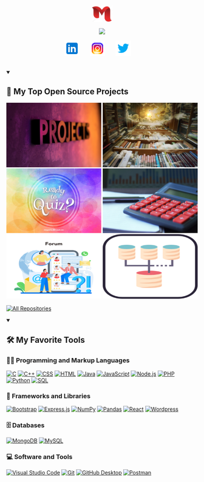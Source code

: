 <!--
**MaheshGaur04/MaheshGaur04** is a ✨ _special_ ✨ repository because its `README.md` (this file) appears on your GitHub profile.

Here are some ideas to get you started:

- 🔭 I’m currently working on ...
- 🌱 I’m currently learning ...
- 👯 I’m looking to collaborate on ...
- 🤔 I’m looking for help with ...
- 💬 Ask me about ...
- 📫 How to reach me: ...
- 😄 Pronouns: ...
- ⚡ Fun fact: ...
-->

<p align="center">
  <a href="https://github.com/MaheshGaur04">
    <img src="logo/micon.jpg" width="55" alt="Mahesh Gaur" /></a>
</p>


<p align="center">
  <!-- Typing SVG by MaheshGaur04 - https://github.com/MaheshGaur04/readme-typing-svg -->
  <a href="https://github.com/MaheshGaur04/readme-typing-svg">
    <img src="https://readme-typing-svg.demolab.com/?lines=Software-Developer;Full-Stack%20Web%20Developer;Experienced%20Web%20Designer;2%2B%20years%20of%20Coding%20Experience;I'm%20a%20Freelancer;Always%20Learning%20New%20Things&font=Fira%20Code&center=true&width=455&height=48&color=f75c7e&vCenter=true&pause=1000&size=25" /></a>
</p>

<p align="center">
  <a href="https://www.linkedin.com/in/mahesh-gaur-6b5655276/"><img width="40px" alt="Linkedln" title="Linkedln" src="logo/icons8-linkedin-48.png"/></a>
  &#8287;&#8287;&#8287;&#8287;&#8287;
  <a href="https://www.instagram.com/mahesh.gaur07/"><img width="40px" alt="Instagram" title="Instagram" src="logo/icons8-instagram-48.png"/></a>
  &#8287;&#8287;&#8287;&#8287;&#8287;
  <a href="https://twitter.com/MaheshG87173503"><img width="40px" alt="Twitter" title="Twitter" src="logo/icons8-twitter-logo-48.png"/></a>
  &#8287;&#8287;&#8287;&#8287;&#8287;
</p>
<br>
<details open> 
  <summary><h2>📘 My Top Open Source Projects</h2></summary>

  <p align="left">
    <a href="https://github.com/MaheshGaur04/Multi_Full_Stack_Beginner_Project"><img width="250" height="170" src="logo/project.jpg" alt="12_Mini_Projects"></a>
    <a href="https://github.com/MaheshGaur04/Book_Mart"><img width="250" height="170" src="logo/BookMart.jpg" alt="Book_Mart"></a>
    <a href="https://github.com/MaheshGaur04/Quiz_Night"><img width="250" height="170" src="logo/quiz.jpg" alt="Quiz_Night"></a>
    <a href="https://github.com/MaheshGaur04/Calculator"><img width="250" height="170" src="logo/calculator.jpg" alt="2_Calculator"></a>
    <a href="https://github.com/MaheshGaur04/Forum-and-login-system"><img width="250" height="170" src="logo/Forum.jpg" alt="iForum"></a>
    <a href="https://github.com/MaheshGaur04/Crud"><img width="250" height="170" src="logo/crud.png" alt="CRUD"></a>
  </p>

<a href="https://github.com/MaheshGaur04?tab=repositories"><img alt="All Repositories" title="All Repositories" src="https://custom-icon-badges.demolab.com/badge/-Click%20Here%20For%20All%20My%20Repos-1F222E?style=for-the-badge&logoColor=white&logo=repo"/></a>

</details>

<details open> 
  <summary><h2>🛠️ My Favorite Tools</h2></summary>

  <h3>👨‍💻 Programming and Markup Languages</h3>

  <p>
      <a href="https://github.com/search?q=user%3ADenverCoder1+language%3Ac"><img alt="C" src="https://custom-icon-badges.demolab.com/badge/C-03599C.svg?logo=c-in-hexagon&logoColor=white"></a>
      <a href="https://github.com/search?q=user%3ADenverCoder1+language%3Acpp"><img alt="C++" src="https://custom-icon-badges.demolab.com/badge/C++-9C033A.svg?logo=cpp2&logoColor=white"></a>
      <a href="https://github.com/search?q=user%3ADenverCoder1+language%3Acss"><img alt="CSS" src="https://img.shields.io/badge/CSS-1572B6.svg?logo=css3&logoColor=white"></a>
      <a href="https://github.com/search?q=user%3ADenverCoder1+language%3Ahtml"><img alt="HTML" src="https://img.shields.io/badge/HTML-E34F26.svg?logo=html5&logoColor=white"></a>
      <a href="https://github.com/search?q=user%3ADenverCoder1+language%3Ajava"><img alt="Java" src="https://custom-icon-badges.demolab.com/badge/Java-007396.svg?logo=java&logoColor=white"></a>
      <a href="https://github.com/search?q=user%3ADenverCoder1+language%3Ajavascript"><img alt="JavaScript" src="https://img.shields.io/badge/JavaScript-F7DF1E.svg?logo=javascript&logoColor=black"></a>
      <a href="https://github.com/search?q=user%3ADenverCoder1+language%3Ajavascript"><img alt="Node.js" src="https://img.shields.io/badge/Node.js-43853D.svg?logo=node.js&logoColor=white"></a>
      <a href="https://github.com/search?q=user%3ADenverCoder1+language%3Aphp"><img alt="PHP" src="https://img.shields.io/badge/PHP-777BB4.svg?logo=php&logoColor=white"></a>
      <a href="https://github.com/search?q=user%3ADenverCoder1+language%3Apython"><img alt="Python" src="https://img.shields.io/badge/Python-14354C.svg?logo=python&logoColor=white"></a>
      <a href="https://github.com/search?q=user%3ADenverCoder1+language%3Asql"><img alt="SQL" src="https://custom-icon-badges.demolab.com/badge/SQL-025E8C.svg?logo=database&logoColor=white"></a>
  </p>

  <h3>🧰 Frameworks and Libraries</h3>
  <p>
      <a href="#"><img alt="Bootstrap" src="https://img.shields.io/badge/Bootstrap-7952B3.svg?logo=bootstrap&logoColor=white"></a>
      <a href="#"><img alt="Express.js" src="https://img.shields.io/badge/Express.js-404d59.svg?logo=express&logoColor=white"></a>
      <a href="#"><img alt="NumPy" src="https://img.shields.io/badge/Numpy-013243.svg?logo=numpy&logoColor=white"></a>
      <a href="#"><img alt="Pandas" src="https://img.shields.io/badge/Pandas-150458.svg?logo=pandas&logoColor=white"></a>
      <a href="#"><img alt="React" src="https://img.shields.io/badge/React-20232a.svg?logo=react&logoColor=%2361DAFB"></a>
      <a href="#"><img alt="Wordpress" src="https://img.shields.io/badge/Wordpress-21759B?logo=wordpress&logoColor=white"></a>
  </p>

  <h3>🗄️ Databases</h3>
<p>
      <a href="#"><img alt="MongoDB" src ="https://img.shields.io/badge/MongoDB-4ea94b.svg?logo=mongodb&logoColor=white"></a>
      <a href="#"><img alt="MySQL" src="https://img.shields.io/badge/MySQL-00f.svg?logo=mysql&logoColor=white"></a>
  </p>
<h3>💻 Software and Tools</h3>
  <p>
      <a href="#"><img alt="Visual Studio Code" src="https://img.shields.io/badge/Visual%20Studio%20Code-0078d7.svg?logo=visual-studio-code&logoColor=white"></a>
      <a href="#"><img alt="Git" src="https://img.shields.io/badge/Git-F05033.svg?logo=git&logoColor=white"></a>
      <a href="#"><img alt="GitHub Desktop" src="https://img.shields.io/badge/GitHub%20Desktop-8034A9.svg?logo=github&logoColor=white"></a>
      <a href="#"><img alt="Postman" src="https://img.shields.io/badge/Postman-FF6C37?logo=postman&logoColor=white"></a>
    </p>
</details>
